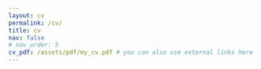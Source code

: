 ```yaml
---
layout: cv
permalink: /cv/
title: cv
nav: false
# nav_order: 5
cv_pdf: /assets/pdf/my_cv.pdf # you can also use external links here
---
```

